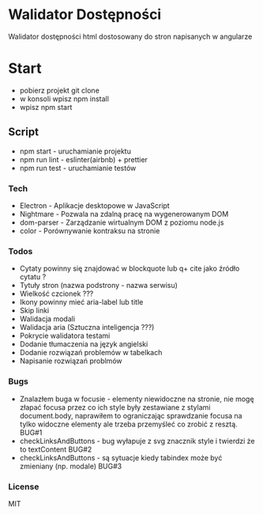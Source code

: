 # Walidator Dostępności

Walidator dostępności html dostosowany do stron napisanych w angularze

# Start
- pobierz projekt git clone
- w konsoli wpisz npm install
- wpisz npm start

## Script
  - npm start - uruchamianie projektu
  - npm run lint - eslinter(airbnb) + prettier
  - npm run test - uruchamianie testów

### Tech

* Electron - Aplikacje desktopowe w JavaScript
* Nightmare - Pozwala na zdalną pracę na wygenerowanym DOM
* dom-parser - Zarządzanie wirtualnym DOM z poziomu node.js
* color - Porównywanie kontraksu na stronie

### Todos

 * Cytaty powinny się znajdować w blockquote lub q+ cite jako źródło cytatu ?
 * Tytuły stron (nazwa podstrony - nazwa serwisu)
 * Wielkość czcionek ???
 * Ikony powinny mieć aria-label lub title
 * Skip linki
 * Walidacja modali
 * Walidacja aria (Sztuczna inteligencja ???)
 * Pokrycie walidatora testami
 * Dodanie tłumaczenia na język angielski
 * Dodanie rozwiązań problemów w tabelkach
 * Napisanie rozwiązań problmów

### Bugs

 * Znalazłem buga w focusie - elementy niewidoczne na stronie, nie mogę złapać focusa przez co ich style były zestawiane z stylami document.body, naprawiłem to ograniczając sprawdzanie focusa na tylko widoczne elementy ale trzeba przemyśleć co zrobić z resztą. BUG#1
 * checkLinksAndButtons - bug wyłapuje z svg znacznik style i twierdzi że to textContent BUG#2
 * checkLinksAndButtons - są sytuacje kiedy tabindex może być zmieniany (np. modale) BUG#3

### License

MIT
